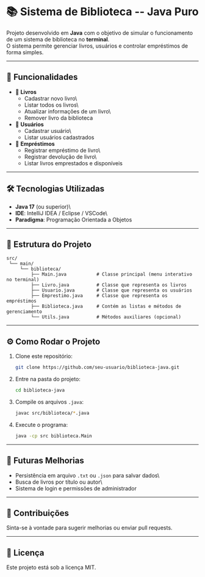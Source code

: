 # 📚 Sistema de Biblioteca -- Java Puro

Projeto desenvolvido em **Java** com o objetivo de simular o
funcionamento de um sistema de biblioteca no **terminal**.\
O sistema permite gerenciar livros, usuários e controlar empréstimos de
forma simples.

------------------------------------------------------------------------

## 🚀 Funcionalidades

-   📖 **Livros**
    -   Cadastrar novo livro\
    -   Listar todos os livros\
    -   Atualizar informações de um livro\
    -   Remover livro da biblioteca
-   👤 **Usuários**
    -   Cadastrar usuário\
    -   Listar usuários cadastrados
-   🔄 **Empréstimos**
    -   Registrar empréstimo de livro\
    -   Registrar devolução de livro\
    -   Listar livros emprestados e disponíveis

------------------------------------------------------------------------

## 🛠️ Tecnologias Utilizadas

-   **Java 17** (ou superior)\
-   **IDE**: IntelliJ IDEA / Eclipse / VSCode\
-   **Paradigma**: Programação Orientada a Objetos

------------------------------------------------------------------------

## 📂 Estrutura do Projeto

    src/
     └── main/
         └── biblioteca/
             ├── Main.java           # Classe principal (menu interativo no terminal)
             ├── Livro.java          # Classe que representa os livros
             ├── Usuario.java        # Classe que representa os usuários
             ├── Emprestimo.java     # Classe que representa os empréstimos
             ├── Biblioteca.java     # Contém as listas e métodos de gerenciamento
             └── Utils.java          # Métodos auxiliares (opcional)

------------------------------------------------------------------------

## ⚙️ Como Rodar o Projeto

1.  Clone este repositório:

    ``` bash
    git clone https://github.com/seu-usuario/biblioteca-java.git
    ```

2.  Entre na pasta do projeto:

    ``` bash
    cd biblioteca-java
    ```

3.  Compile os arquivos `.java`:

    ``` bash
    javac src/biblioteca/*.java
    ```

4.  Execute o programa:

    ``` bash
    java -cp src biblioteca.Main
    ```

------------------------------------------------------------------------

## 🔮 Futuras Melhorias

-   Persistência em arquivo `.txt` ou `.json` para salvar dados\
-   Busca de livros por título ou autor\
-   Sistema de login e permissões de administrador

------------------------------------------------------------------------

## 🤝 Contribuições

Sinta-se à vontade para sugerir melhorias ou enviar pull requests.

------------------------------------------------------------------------

## 📜 Licença

Este projeto está sob a licença MIT.
